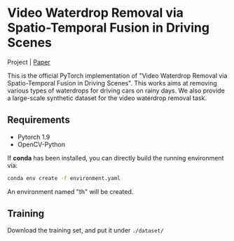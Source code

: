 # Video Waterdrop Removal via Spatio-Temporal Fusion in Driving Scenes
Project | [Paper](https://arxiv.org/pdf/2302.05916.pdf)

This is the official PyTorch implementation of "Video Waterdrop Removal via Spatio-Temporal Fusion in Driving Scenes". This works aims at removing various types of waterdrops for driving cars on rainy days. We also provide a large-scale synthetic dataset for the video waterdrop removal task.
## Requirements
- Pytorch 1.9
- OpenCV-Python

If **conda** has been installed, you can directly build the running environment via:
```bash
conda env create -f environment.yaml
```
An environment named "th" will be created.

## Training
Download the training set, and put it under ```./dataset/```
